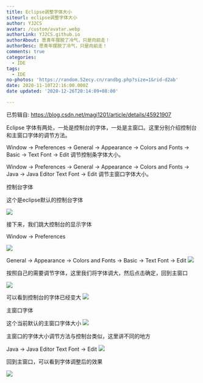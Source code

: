 ```yaml
---
title: Eclipse调整字体大小
siteurl: eclipse调整字体大小
author: YJ2CS
avatar: /custom/avatar.webp
authorLink: YJ2CS.github.io
authorAbout: 愿青年摆脱了冷气，只是向前走！
authorDesc: 愿青年摆脱了冷气，只是向前走！
comments: true
categories:
  - IDE
tags:
  - IDE
no-photos: 'https://random.52ecy.cn/randbg.php?size=1&rid-d2ab'
date: 2020-11-10T22:16:00.000Z
date updated: '2020-12-26T20:14:09+08:00'

---
```


已剪辑自: <https://blog.csdn.net/magi1201/article/details/45921907>

Eclipse 字体有两处，一处是控制台的字体，一处是主窗口。这里分别介绍控制台和主窗口字体的调节方法。

Window -> Preferences -> General -> Appearance -> Colors and Fonts -> Basic -> Text Font -> Edit 调节控制条字体大小。

Window -> Preferences -> General -> Appearance -> Colors and Fonts -> Java -> Java Editor Text Font -> Edit 调节主窗口字体大小。

控制台字体

这个是eclipse默认的控制台字体

![](30aed947.png)

接下来，我们跳大控制台的显示字体

Window -> Preferences

![](63f982be.png)

General -> Appearance -> Colors and Fonts -> Basic -> Text Font -> Edit
![](8b6be37e.png)

按照自己的需要调节字体，这里我们将字体调大，然后点击确定，回到主窗口

![](9887ac0c.png)

可以看到控制台的字体已经变大
![](ebec7c57.png)

主窗口字体

这个当前默认的主窗口字体大小
![](626e9944.png)

主窗口的字体大小调节方法与控制台类似，这里讲不同的地方

Java -> Java Editor Text Font -> Edit
![](c691939f.png)

回到主窗口，可以看到字体调整后的效果

![](0888245b.png)
